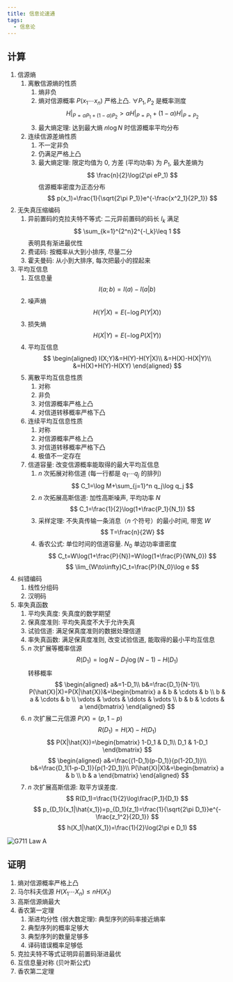 ```yaml
---
title: 信息论速通
tags:
  - 信息论
---
```


## 计算

1. 信源熵
   1. 离散信源熵的性质
      1. 熵非负
      2. 熵对信源概率 $P(x_1\cdots x_n)$ 严格上凸. $\forall P_1,P_2$ 是概率测度
         $$
         H|_{P=\alpha P_1+(1-\alpha)P_2}>\alpha H|_{P=P_1}+(1-\alpha)H|_{P=P_2}
         $$
         <!-- 证明 -->
      3. 最大熵定理: 达到最大熵 $n\log N$ 时信源概率平均分布
         <!-- 证明 -->
   2. 连续信源差熵性质
      1. 不一定非负
      2. 仍满足严格上凸
      3. 最大熵定理: 限定均值为 $0$, 方差 (平均功率) 为 $P_1$, 最大差熵为
         $$
         \frac{n}{2}\log(2\pi eP_1)
         $$
         信源概率密度为正态分布
         $$
         p(x_1)=\frac{1}{\sqrt{2\pi P_1}}e^{-\frac{x^2_1}{2P_1}}
         $$
         <!-- 证明 -->
1. 无失真压缩编码
   1. 异前置码的克拉夫特不等式: 二元异前置码的码长 $l_k$ 满足
      $$
      \sum_{k=1}^{2^n}2^{-l_k}\leq 1
      $$
      表明具有渐进最优性
      <!-- 证明 -->
   2. 费诺码: 按概率从大到小排序, 尽量二分
   3. 霍夫曼码: 从小到大排序, 每次把最小的捏起来
1. 平均互信息
   1. 互信息量
      $$
      I(a;b)=I(a)-I(a|b)
      $$
   2. 噪声熵
      $$
      H(Y|X)=E(-\log P(Y|X))
      $$
   3. 损失熵
      $$
      H(X|Y)=E(-\log P(X|Y))
      $$
   4. 平均互信息
      $$
      \begin{aligned}
         I(X;Y)&=H(Y)-H(Y|X)\\
         &=H(X)-H(X|Y)\\
         &=H(X)+H(Y)-H(XY)
      \end{aligned}
      $$
      <!-- 证明 (Bayes) -->
   5. 离散平均互信息性质
      1. 对称
      2. 非负
      3. 对信源概率严格上凸
      4. 对信道转移概率严格下凸
   6. 连续平均互信息性质
      1. 对称
      2. 对信源概率严格上凸
      3. 对信道转移概率严格下凸
      4. 极值不一定存在
   7. 信道容量: 改变信源概率能取得的最大平均互信息
      1. $n$ 次拓展对称信道 (每一行都是 $q_1\cdots q_j$ 的排列)
         $$
         C_1=\log M+\sum_{j=1}^n q_j\log q_j
         $$
      2. $n$ 次拓展高斯信道: 加性高斯噪声, 平均功率 $N$
         $$
         C_1=\frac{1}{2}\log(1+\frac{P_1}{N_1})
         $$
      3. 采样定理: 不失真传输一条消息（$n$ 个符号）的最小时间, 带宽 $W$
         $$
         T=\frac{n}{2W}
         $$
      4. 香农公式: 单位时间的信道容量. $N_0$ 单边功率谱密度
         $$
         C_t=W\log(1+\frac{P}{N})=W\log(1+\frac{P}{WN_0})
         $$
         $$
         \lim_{W\to\infty}C_t=\frac{P}{N_0}\log e
         $$
1. 纠错编码
   1. 线性分组码
   2. 汉明码
1. 率失真函数
   1. 平均失真度: 失真度的数学期望
   2. 保真度准则: 平均失真度不大于允许失真
   3. 试验信道: 满足保真度准则的数据处理信道
   4. 率失真函数: 满足保真度准则, 改变试验信道, 能取得的最小平均互信息
   5. $n$ 次扩展等概率信源
      $$
      R(D_1)=\log N-D_1\log(N-1)-H(D_1)
      $$
      转移概率
      $$
      \begin{aligned}
         a&=1-D_1\\
         b&=\frac{D_1}{N-1}\\
         P(\hat{X}|X)=P(X|\hat{X})&=\begin{bmatrix}
            a & b & \cdots & b \\
            b & a & \cdots & b \\
            \vdots & \vdots & \ddots & \vdots \\
            b & b & \cdots & a
         \end{bmatrix}
      \end{aligned}
      $$
   6. $n$ 次扩展二元信源 $P(X)=(p,1-p)$
      $$
      R(D_1)=H(X)-H(D_1)
      $$
      $$
      P(X|\hat{X})=\begin{bmatrix}
         1-D_1 & D_1\\
         D_1 & 1-D_1
      \end{bmatrix}
      $$
      $$
      \begin{aligned}
         a&=\frac{(1-D_1)(p-D_1)}{p(1-2D_1)}\\
         b&=\frac{D_1(1-p-D_1)}{p(1-2D_1)}\\
         P(\hat{X}|X)&=\begin{bmatrix}
            a & b \\
            b & a
         \end{bmatrix}
      \end{aligned}
      $$
   7. $n$ 次扩展高斯信源: 取平方误差度.
      $$
      R(D_1)=\frac{1}{2}\log\frac{P_1}{D_1}
      $$
      $$
      p_{D_1}(x_1|\hat{x_1})=p_{D_1}(z_1)=\frac{1}{\sqrt{2\pi D_1}}e^{-\frac{z_1^2}{2D_1}}
      $$
      $$
      h(X_1|\hat{X_1})=\frac{1}{2}\log(2\pi e D_1)
      $$

![G711 Law A](https://cdn.duanyll.com/img/20230627123451.png)

## 证明

1. 熵对信源概率严格上凸
2. 马尔科夫信源 $H(X_1\cdots X_n)\leq nH(X_1)$
3. 高斯信源熵最大
4. 香农第一定理
   1. 渐进均分性 (弱大数定理): 典型序列的码率接近熵率
   2. 典型序列的概率足够大
   3. 典型序列的数量足够多
   4. 译码错误概率足够低
5. 克拉夫特不等式证明异前置码渐进最优
6. 互信息量对称 (贝叶斯公式)
7. 香农第二定理
